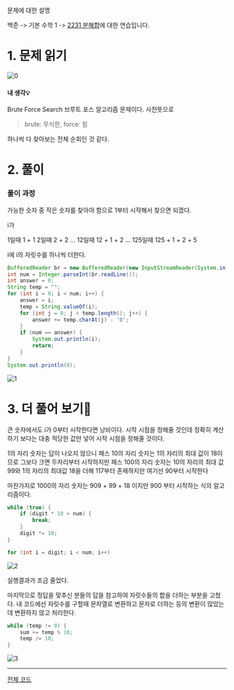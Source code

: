 문제에 대한 설명

백준 -> 기본 수학 1 -> <a href="https://www.acmicpc.net/problem/2231" target="_blank">2231 분해합</a>에 대한 연습입니다.



# 1. 문제 읽기
 
![0](https://user-images.githubusercontent.com/45132207/104534773-3f0f2500-5658-11eb-9c95-76c09f50d525.PNG)

#### 내 생각💡
Brute Force Search
브루트 포스 알고리즘 문제이다. 
사전뜻으로

>brute: 무식한, force: 힘

하나씩 다 찾아보는 전체 순회인 것 같다.


# 2. 풀이

### 풀이 과정

가능한 숫자 중 작은 숫자를 찾아야 함으로 1부터 시작해서 찾으면 되겠다.

i가 

1일때 1 + 1
2일때 2 + 2
...
12일때 12 + 1 + 2
...
125일때 125 + 1 + 2 + 5

i에 i의 자릿수를 하나씩 더한다.

```java
BufferedReader br = new BufferedReader(new InputStreamReader(System.in));
int num = Integer.parseInt(br.readLine());
int answer = 0;
String temp = "";
for (int i = 0; i < num; i++) {
    answer = i;
    temp = String.valueOf(i);
    for (int j = 0; j < temp.length(); j++) {
        answer += temp.charAt(j) - '0';
    }
    if (num == answer) {
        System.out.println(i);
        return;
    }
}
System.out.println(0);
```

![1](https://user-images.githubusercontent.com/45132207/104534675-0ff8b380-5658-11eb-9785-2697d10c336e.PNG)

# 3. 더 풀어 보기🚨

큰 숫자에서도 i가 0부터 시작한다면 낭비이다.
시작 시점을 정해줄 것인데 정확히 계산하기 보다는 대충 적당한 값만 넣어 시작 시점을 정해줄 것이다.

1의 자리 숫자는 답이 나오지 않으니 패스
10의 자리 숫자는 1의 자리의 최대 값이 18이므로 그보다 크면 두자리부터 시작하지만 패스
100의 자리 숫자는 10의 자리의 최대 값 99와 1의 자리의 최대값 18을 더해 117부터 존재하지만 여기선 90부터 시작한다

마찬가지로 1000의 자리 숫자는 909 + 99 + 18 이지만 900 부터 시작하는 식의 알고리즘이다.

```java
while (true) {
    if (digit * 10 > num) {
        break;
    }
    digit *= 10;
}

for (int i = digit; i < num; i++)
```

![2](https://user-images.githubusercontent.com/45132207/104534678-1129e080-5658-11eb-9e89-19ce0306e943.PNG)

실행결과가 조금 줄었다.

마지막으로 정답을 맞추신 분들의 답을 참고하여 자릿수들의 합을 더하는 부분을 고쳤다. 내 코드에선 자릿수를 구할때 문자열로 변환하고 문자로 더하는 등의 변환이 많았는데 변환하지 않고 처리한다.

```java
while (temp != 0) {
    sum += temp % 10;
    temp /= 10;
}
```

![3](https://user-images.githubusercontent.com/45132207/104535633-e6408c00-5659-11eb-92fe-24d678910a37.PNG)

---
<a href="https://github.com/azqazq195/coding_teset/blob/master/Baekjun/Decomposition.java" target="_blank">전체 코드</a>
